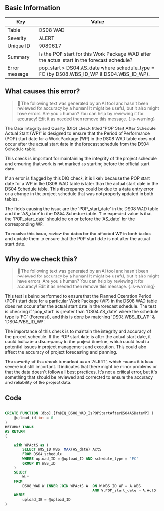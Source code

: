 ## Basic Information
| Key         | Value          |
|-------------|----------------|
| Table       | DS08 WAD |
| Severity    | ALERT |
| Unique ID   | 9080617   |
| Summary     | Is the POP start for this Work Package WAD after the actual start in the forecast schedule? |
| Error message | pop_start > DS04.AS_date where schedule_type = FC (by DS08.WBS_ID_WP & DS04.WBS_ID_WP). |

## What causes this error?

> :robot: The following text was generated by an AI tool and hasn't been reviewed for accuracy by a human! It might be useful, but it also might have errors. Are you a human? You can help by reviewing it for accuracy! Edit it as needed then remove this message.
{.is-warning}

The Data Integrity and Quality (DIQ) check titled "POP Start After Schedule Actual Start (WP)" is designed to ensure that the Period of Performance (POP) start date for a Work Package (WP) in the DS08 WAD table does not occur after the actual start date in the forecast schedule from the DS04 Schedule table. 

This check is important for maintaining the integrity of the project schedule and ensuring that work is not marked as starting before the official start date. 

If an error is flagged by this DIQ check, it is likely because the POP start date for a WP in the DS08 WAD table is later than the actual start date in the DS04 Schedule table. This discrepancy could be due to a data entry error or a change in the project schedule that was not properly updated in both tables. 

The fields causing the issue are the 'POP_start_date' in the DS08 WAD table and the 'AS_date' in the DS04 Schedule table. The expected value is that the 'POP_start_date' should be on or before the 'AS_date' for the corresponding WP. 

To resolve this issue, review the dates for the affected WP in both tables and update them to ensure that the POP start date is not after the actual start date.
## Why do we check this?

> :robot: The following text was generated by an AI tool and hasn't been reviewed for accuracy by a human! It might be useful, but it also might have errors. Are you a human? You can help by reviewing it for accuracy! Edit it as needed then remove this message.
{.is-warning}

This test is being performed to ensure that the Planned Operation Period (POP) start date for a particular Work Package (WP) in the DS08 WAD table does not occur after the actual start date in the forecast schedule. The test is checking if 'pop_start' is greater than 'DS04.AS_date' where the schedule type is 'FC' (Forecast), and this is done by matching 'DS08.WBS_ID_WP' & 'DS04.WBS_ID_WP'.

The importance of this check is to maintain the integrity and accuracy of the project schedule. If the POP start date is after the actual start date, it could indicate a discrepancy in the project timeline, which could lead to potential issues in project management and execution. This could also affect the accuracy of project forecasting and planning.

The severity of this check is marked as an 'ALERT', which means it is less severe but still important. It indicates that there might be minor problems or that the data doesn't follow all best practices. It's not a critical error, but it's something that should be reviewed and corrected to ensure the accuracy and reliability of the project data.
## Code

```sql

CREATE FUNCTION [dbo].[fnDIQ_DS08_WAD_IsPOPStartAfterDS04ASDateWP] (
	@upload_id int = 0
)
RETURNS TABLE
AS RETURN
(
	
	with WPActS as (
		SELECT WBS_ID WBS, MAX(AS_date) ActS
		FROM DS04_schedule
		WHERE upload_ID = @upload_ID AND schedule_type = 'FC'
		GROUP BY WBS_ID
	)
	SELECT 
		W.*
	FROM
		DS08_WAD W INNER JOIN WPActS A 	ON W.WBS_ID_WP = A.WBS	
										AND W.POP_start_date > A.ActS
	WHERE
		upload_ID = @upload_ID  
)
```
